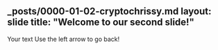 _posts/0000-01-02-cryptochrissy.md
layout: slide
title: "Welcome to our second slide!"
---
Your text
Use the left arrow to go back!
